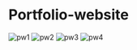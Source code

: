 # Portfolio-website

![pw1](https://github.com/Juhi-fernandes/Portfolio-website/assets/141196879/5cc08be2-2024-4935-87b2-e7618cfda16a)
![pw2](https://github.com/Juhi-fernandes/Portfolio-website/assets/141196879/25e75fbd-e8a4-4f29-bd43-3ac38faa532a)
![pw3](https://github.com/Juhi-fernandes/Portfolio-website/assets/141196879/f15217a4-bf30-4b7b-9fb2-acb13c07e2ba)
![pw4](https://github.com/Juhi-fernandes/Portfolio-website/assets/141196879/d2c7c606-2a98-4363-a094-3a2bdd500942)
